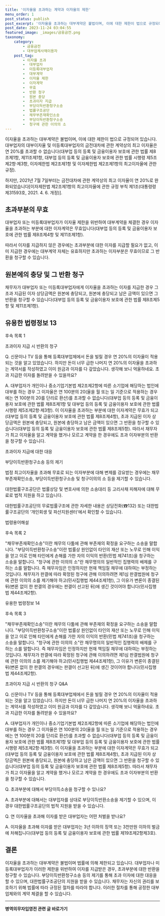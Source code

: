 ```yaml
---
title: '이자율을 초과하는 계약과 이자율의 제한'
menu_order: 1
post_status: publish
post_excerpt: '이자율을 초과하는 대부계약은 불법이며, 이에 대한 제한이 법으로 규정되어 있습니다. 대부업자의 대부이자율 및 미등록대부업자의 금전대차에 관한 계약상의 최고 이자율은 연 20 를 초과할 수 없습니다 대부업 등의 등록 및 금융이용자 보호에 관한 법률 제8조제1항, 제11조제1항, 대부업 등의 등록 및 금융이용자 보호에 관한 법률 시행령 제5조제2항 제3항, 이자제한법 제2조제1항 및 이자제한법 제2조제1항의 최고이자율에 관한 규정 .'
post_date: 2023-11-24 03:04:55
featured_image: _images/금융금전.png
taxonomy:
    category:
        - 금융금전
        - 대부업체사채이용자
    post_tag:
        - 이자율 초과
        -  대부업자
        -  미등록대부업자
        -  대부계약
        -  이자율 제한
        -  이자계약
        -  무효
        -  반환 청구
        -  원본 충당
        -  초과이자 지급
        -  부당이득반환청구소송
        -  법률구조공단
        -  채무부존재확인소송
        -  부당이득반환청구소송
        -  청구에 관한 이의의 소
---
```



이자율을 초과하는 대부계약은 불법이며, 이에 대한 제한이 법으로 규정되어 있습니다. 대부업자의 대부이자율 및 미등록대부업자의 금전대차에 관한 계약상의 최고 이자율은 연 20%를 초과할 수 없습니다(대부업 등의 등록 및 금융이용자 보호에 관한 법률 제8조제1항, 제11조제1항, 대부업 등의 등록 및 금융이용자 보호에 관한 법률 시행령 제5조제2항·제3항, 이자제한법 제2조제1항 및 이자제한법 제2조제1항의 최고이자율에 관한 규정).

하지만, 2021년 7월 7일부터는 금전대차에 관한 계약상의 최고 이자율이 연 20%로 완화되었습니다[이자제한법 제2조제1항의 최고이자율에 관한 규정 부칙 제1조(대통령령 제31593호, 2021. 4. 6. 개정)].

## 초과부분의 무효

대부업자 또는 미등록대부업자가 이자율 제한을 위반하여 대부계약을 체결한 경우 이자율을 초과하는 부분에 대한 이자계약은 무효입니다(대부업 등의 등록 및 금융이용자 보호에 관한 법률 제8조제4항 및 제11조제1항).

따라서 이자를 지급하지 않은 경우에는 초과부분에 대한 이자를 지급할 필요가 없고, 이미 지급한 경우에는 대부계약 자체는 유효하지만 초과하는 이자부분은 무효이므로 그 반환을 청구할 수 있습니다.

## 원본에의 충당 및 그 반환 청구

채무자가 대부업자 또는 미등록대부업자에게 이자율을 초과하는 이자를 지급한 경우 그 초과 지급된 이자 상당금액은 원본에 충당되고, 원본에 충당되고 남은 금액이 있으면 그 반환을 청구할 수 있습니다(대부업 등의 등록 및 금융이용자 보호에 관한 법률 제8조제5항 및 제11조제1항).

## 유용한 법령정보 13

후속 목록 1















초과이자 지급 시 반환의 청구

Q. 신문이나 TV 등을 통해 등록대부업체에서 돈을 빌릴 경우 연 20%의 이자율이 적용되는 것을 알고 있었습니다. 하지만 돈이 너무 급한 나머지 연 20%의 이자율을 초과하는 계약서를 작성하였고 이미 원금과 이자를 다 갚았습니다. 생각해 보니 억울하네요. 초과 지급한 이자를 돌려받을 수 있을까요?

A. 대부업자가 개인이나 중소기업기본법 제2조제2항에 따른 소기업에 해당하는 법인에 대부를 하는 경우 그 이자율은 연 100분의 20(율을 월 또는 일 기준으로 적용하는 경우에는 연 100분의 20를 단리로 환산)를 초과할 수 없습니다(대부업 등의 등록 및 금융이용자 보호에 관한 법률 제8조제1항 및 대부업 등의 등록 및 금융이용자 보호에 관한 법률 시행령 제5조제2항·제3항). 이 이자율을 초과하는 부분에 대한 이자계약은 무효가 되고(대부업 등의 등록 및 금융이용자 보호에 관한 법률 제8조제4항), 초과 지급된 이자 상당금액은 원본에 충당되고, 원본에 충당하고 남은 금액이 있으면 그 반환을 청구할 수 있습니다(대부업 등의 등록 및 금융이용자 보호에 관한 법률 제8조제5항). 따라서 채무자가 최고 이자율을 알고 계약을 했거나 모르고 계약을 한 경우에도 초과 이자부분의 반환을 청구할 수 있습니다.

초과이자 지급에 대한 대응

부당이득반환청구소송 등의 제기

법정 최고이자율을 초과해 무효로 되는 이자부분에 대해 변제를 강요받는 경우에는 채무부존재확인소송, 부당이득반환청구소송 및 청구이의의 소 등을 제기할 수 있습니다.

대한법률구조공단은 법률상담 및 변호사에 의한 소송대리 등 고리사채 피해자에 대해 무료로 법적 지원을 하고 있습니다.

대한법률구조공단의 무료법률구조에 관한 자세한 내용은 상담전화(☎132) 또는 대한법률구조공단의 ‘개인회생 및 파산지원센터’에서 확인할 수 있습니다.

법령용어해설

후속 목록 2







"채무부존재확인소송"이란 채무의 다툼에 관해 부존재의 확정을 요구하는 소송을 말합니다.
"부당이득반환청구소송"이란 법률상 원인없이 타인의 재산 또는 노무로 인해 이익을 얻고 이로 인해 타인에게 손해를 가한 자의 이익의 반환(민법 제741조)을 청구하는 소송을 말합니다.
"청구에 관한 이의의 소"란 채무명의의 일반적인 집행력의 배제를 구하는 소를 말합니다. 즉 채무자임은 인정하지만 현재 책임질 채무에 대하여는 부정하는 것입니다. 채무자가 판결에 따라 확정된 청구에 관해 이의하려면 제1심 판결법원에 청구에 관한 이의의 소를 제기해야 하고(민사집행법 제44조제1항), 그 이유가 변론이 종결된 뒤(변론 없이 한 판결의 경우에는 판결이 선고된 뒤)에 생긴 것이어야 합니다(민사집행법 제44조제2항).

유용한 법령정보 14

후속 목록 3







"채무부존재확인소송"이란 채무의 다툼에 관해 부존재의 확정을 요구하는 소송을 말합니다.
"부당이득반환청구소송"이란 법률상 원인없이 타인의 재산 또는 노무로 인해 이익을 얻고 이로 인해 타인에게 손해를 가한 자의 이익의 반환(민법 제741조)을 청구하는 소송을 말합니다.
"청구에 관한 이의의 소"란 채무명의의 일반적인 집행력의 배제를 구하는 소를 말합니다. 즉 채무자임은 인정하지만 현재 책임질 채무에 대하여는 부정하는 것입니다. 채무자가 판결에 따라 확정된 청구에 관해 이의하려면 제1심 판결법원에 청구에 관한 이의의 소를 제기해야 하고(민사집행법 제44조제1항), 그 이유가 변론이 종결된 뒤(변론 없이 한 판결의 경우에는 판결이 선고된 뒤)에 생긴 것이어야 합니다(민사집행법 제44조제2항).

초과이자 지급 시 반환의 청구 Q&A

Q. 신문이나 TV 등을 통해 등록대부업체에서 돈을 빌릴 경우 연 20%의 이자율이 적용되는 것을 알고 있었습니다. 하지만 돈이 너무 급한 나머지 연 20%의 이자율을 초과하는 계약서를 작성하였고 이미 원금과 이자를 다 갚았습니다. 생각해 보니 억울하네요. 초과 지급한 이자를 돌려받을 수 있을까요?

A. 대부업자가 개인이나 중소기업기본법 제2조제2항에 따른 소기업에 해당하는 법인에 대부를 하는 경우 그 이자율은 연 100분의 20(율을 월 또는 일 기준으로 적용하는 경우에는 연 100분의 20를 단리로 환산)를 초과할 수 없습니다(대부업 등의 등록 및 금융이용자 보호에 관한 법률 제8조제1항 및 대부업 등의 등록 및 금융이용자 보호에 관한 법률 시행령 제5조제2항·제3항). 이 이자율을 초과하는 부분에 대한 이자계약은 무효가 되고(대부업 등의 등록 및 금융이용자 보호에 관한 법률 제8조제4항), 초과 지급된 이자 상당금액은 원본에 충당되고, 원본에 충당하고 남은 금액이 있으면 그 반환을 청구할 수 있습니다(대부업 등의 등록 및 금융이용자 보호에 관한 법률 제8조제5항). 따라서 채무자가 최고 이자율을 알고 계약을 했거나 모르고 계약을 한 경우에도 초과 이자부분의 반환을 청구할 수 있습니다.

Q. 초과부분에 대해서 부당이득소송을 청구할 수 있나요?

A. 초과부분에 대해서는 대부업자를 상대로 부당이득반환소송을 제기할 수 있으며, 이 경우 대한법률구조공단의 법적 지원을 받을 수 있습니다.

Q. 연 이자율을 초과해 이자를 받은 대부업자는 어떤 처벌을 받나요?

A. 이자율을 초과해 이자를 받은 대부업자는 3년 이하의 징역 또는 3천만원 이하의 벌금에 처해집니다(대부업 등의 등록 및 금융이용자 보호에 관한 법률 제19조제2항제3호).

## 결론

이자율을 초과하는 대부계약은 불법이며 법률에 의해 제한되고 있습니다. 대부업자나 미등록대부업자가 이러한 제한을 위반하여 이자를 지급받은 경우, 초과부분에 대한 반환을 청구할 수 있습니다. 부당이득반환청구소송 등의 제기를 통해 초과 이자에 대한 대응을 할 수 있으며, 대한법률구조공단의 지원을 받을 수 있습니다. 채무자는 자신의 권리를 보호하기 위해 법률에 따라 규정된 절차를 따라야 합니다. 이러한 절차를 통해 공정한 대부업체와의 계약 체결을 할 수 있습니다.
<!-- wp:separator -->
<hr class="wp-block-separator has-alpha-channel-opacity"/>
<!-- /wp:separator -->

<!-- wp:group {"backgroundColor":"base","layout":{"type":"constrained"}} -->
<div class="wp-block-group has-base-background-color has-background"><!-- wp:paragraph {"align":"center","fontSize":"medium"} -->
<p class="has-text-align-center has-large-font-size"><strong>병역의무자입영전 관련 글 바로가기</strong></p>
<!-- /wp:paragraph -->


<!-- wp:latest-posts
{"categories":[{"id":9092,"count":19,"description":"","link":"https://uknowlaw.com/category/%eb%b3%91%ec%97%ad%ec%9d%98%eb%ac%b4%ec%9e%90%ec%9e%85%ec%98%81%ec%a0%84/","name":"병역의무자입영전","slug":"병역의무자입영전","taxonomy":"category","parent":0,"meta":[],"_links":{"self":[{"href":"https://uknowlaw.com/wp-json/wp/v2/categories/9092"}],"collection":[{"href":"https://uknowlaw.com/wp-json/wp/v2/categories"}],"about":[{"href":"https://uknowlaw.com/wp-json/wp/v2/taxonomies/category"}],"wp:post_type":[{"href":"https://uknowlaw.com/wp-json/wp/v2/posts?categories=9092"}],"curies":[{"name":"wp","href":"https://api.w.org/{rel}","templated":true}]}}],"postsToShow":100,"excerptLength":28,"postLayout":"grid","columns":2,"featuredImageAlign":"left","featuredImageSizeSlug":"large","fontSize":"small"} /--></div>
<!-- /wp:group -->